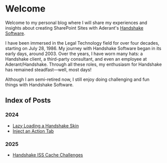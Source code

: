 # Welcome
Welcome to my personal blog where I will share my experiences and insights about creating SharePoint Sites with Aderant's [Handshake Software](https://www.aderant.com/solutions-handshake).

I have been immersed in the Legal Technology field for over four decades, starting on July 28, 1986. My journey with Handshake Software began in its early days, around 2003. Over the years, I have worn many hats: a Handshake client, a third-party consultant, and even an employee at Aderant/Handshake. Through all these roles, my enthusiasm for Handshake has remained steadfast—well, most days!

Although I am semi-retired now, I still enjoy doing challenging and fun things with Handshake Software.

## Index of Posts 

### 2024
- [Lazy Loading a Handshake Skin](_posts/2024-01-20-LazyLoadingSkins.md)
- [Inject an Action Tab](_posts/2024-02-04-InjectTabAction.md)

### 2025 
- [Handshake ISS Cache Challenges](_posts/2025-03-20-HandshakeIISCacheChanges.md)